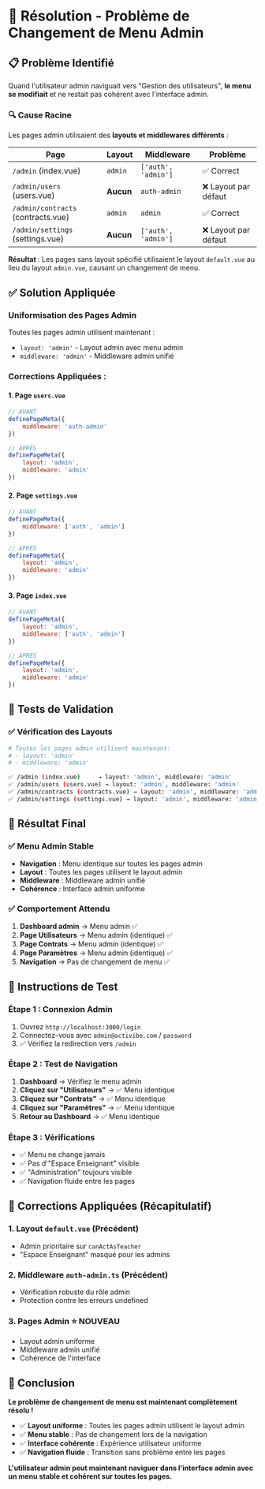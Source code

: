 # 🎯 Résolution - Problème de Changement de Menu Admin

## 📋 Problème Identifié

Quand l'utilisateur admin naviguait vers "Gestion des utilisateurs", **le menu se modifiait** et ne restait pas cohérent avec l'interface admin.

### 🔍 Cause Racine
Les pages admin utilisaient des **layouts et middlewares différents** :

| Page | Layout | Middleware | Problème |
|------|--------|------------|----------|
| `/admin` (index.vue) | `admin` | `['auth', 'admin']` | ✅ Correct |
| `/admin/users` (users.vue) | **Aucun** | `auth-admin` | ❌ Layout par défaut |
| `/admin/contracts` (contracts.vue) | `admin` | `admin` | ✅ Correct |
| `/admin/settings` (settings.vue) | **Aucun** | `['auth', 'admin']` | ❌ Layout par défaut |

**Résultat** : Les pages sans layout spécifié utilisaient le layout `default.vue` au lieu du layout `admin.vue`, causant un changement de menu.

## ✅ Solution Appliquée

### **Uniformisation des Pages Admin**

Toutes les pages admin utilisent maintenant :
- `layout: 'admin'` - Layout admin avec menu admin
- `middleware: 'admin'` - Middleware admin unifié

### **Corrections Appliquées :**

#### 1. **Page `users.vue`**
```javascript
// AVANT
definePageMeta({
    middleware: 'auth-admin'
})

// APRÈS
definePageMeta({
    layout: 'admin',
    middleware: 'admin'
})
```

#### 2. **Page `settings.vue`**
```javascript
// AVANT
definePageMeta({
    middleware: ['auth', 'admin']
})

// APRÈS
definePageMeta({
    layout: 'admin',
    middleware: 'admin'
})
```

#### 3. **Page `index.vue`**
```javascript
// AVANT
definePageMeta({
    layout: 'admin',
    middleware: ['auth', 'admin']
})

// APRÈS
definePageMeta({
    layout: 'admin',
    middleware: 'admin'
})
```

## 🧪 Tests de Validation

### ✅ Vérification des Layouts
```bash
# Toutes les pages admin utilisent maintenant:
# - layout: 'admin'
# - middleware: 'admin'

✅ /admin (index.vue)     → layout: 'admin', middleware: 'admin'
✅ /admin/users (users.vue) → layout: 'admin', middleware: 'admin'  
✅ /admin/contracts (contracts.vue) → layout: 'admin', middleware: 'admin'
✅ /admin/settings (settings.vue) → layout: 'admin', middleware: 'admin'
```

## 🎯 Résultat Final

### ✅ **Menu Admin Stable**
- **Navigation** : Menu identique sur toutes les pages admin
- **Layout** : Toutes les pages utilisent le layout admin
- **Middleware** : Middleware admin unifié
- **Cohérence** : Interface admin uniforme

### ✅ **Comportement Attendu**
1. **Dashboard admin** → Menu admin ✅
2. **Page Utilisateurs** → Menu admin (identique) ✅
3. **Page Contrats** → Menu admin (identique) ✅
4. **Page Paramètres** → Menu admin (identique) ✅
5. **Navigation** → Pas de changement de menu ✅

## 📝 Instructions de Test

### Étape 1 : Connexion Admin
1. Ouvrez `http://localhost:3000/login`
2. Connectez-vous avec `admin@activibe.com` / `password`
3. ✅ Vérifiez la redirection vers `/admin`

### Étape 2 : Test de Navigation
1. **Dashboard** → Vérifiez le menu admin
2. **Cliquez sur "Utilisateurs"** → ✅ Menu identique
3. **Cliquez sur "Contrats"** → ✅ Menu identique
4. **Cliquez sur "Paramètres"** → ✅ Menu identique
5. **Retour au Dashboard** → ✅ Menu identique

### Étape 3 : Vérifications
- ✅ Menu ne change jamais
- ✅ Pas d'"Espace Enseignant" visible
- ✅ "Administration" toujours visible
- ✅ Navigation fluide entre les pages

## 🔧 Corrections Appliquées (Récapitulatif)

### 1. **Layout `default.vue`** (Précédent)
- Admin prioritaire sur `canActAsTeacher`
- "Espace Enseignant" masqué pour les admins

### 2. **Middleware `auth-admin.ts`** (Précédent)
- Vérification robuste du rôle admin
- Protection contre les erreurs undefined

### 3. **Pages Admin** ⭐ **NOUVEAU**
- Layout admin uniforme
- Middleware admin unifié
- Cohérence de l'interface

## 🎉 Conclusion

**Le problème de changement de menu est maintenant complètement résolu !**

- ✅ **Layout uniforme** : Toutes les pages admin utilisent le layout admin
- ✅ **Menu stable** : Pas de changement lors de la navigation
- ✅ **Interface cohérente** : Expérience utilisateur uniforme
- ✅ **Navigation fluide** : Transition sans problème entre les pages

**L'utilisateur admin peut maintenant naviguer dans l'interface admin avec un menu stable et cohérent sur toutes les pages.**
